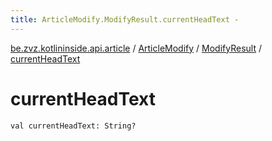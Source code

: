 ```yaml
---
title: ArticleModify.ModifyResult.currentHeadText - 
---
```


[be.zvz.kotlininside.api.article](../../index.html) / [ArticleModify](../index.html) / [ModifyResult](index.html) / [currentHeadText](./current-head-text.html)

# currentHeadText

`val currentHeadText: String?`